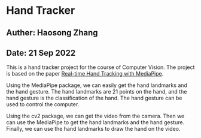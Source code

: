 # Hand Tracker
## Auther: Haosong Zhang
## Date: 21 Sep 2022

This is a hand tracker project for the course of Computer Vision. The project is based on the paper [Real-time Hand Tracking with MediaPipe](https://google.github.io/mediapipe/solutions/hands.html).

Using the MediaPipe package, we can easily get the hand landmarks and the hand gesture. The hand landmarks are 21 points on the hand, and the hand gesture is the classification of the hand. The hand gesture can be used to control the computer.

Using the cv2 package, we can get the video from the camera. Then we can use the MediaPipe to get the hand landmarks and the hand gesture. Finally, we can use the hand landmarks to draw the hand on the video.

